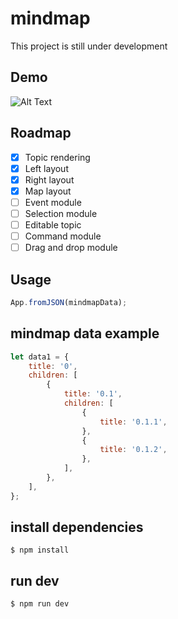 # mindmap

This project is still under development

## Demo

![Alt Text](https://github.com/MichaelDuo/mindmap/blob/master/demo.png)

## Roadmap

-   [x] Topic rendering
-   [x] Left layout
-   [x] Right layout
-   [x] Map layout
-   [ ] Event module
-   [ ] Selection module
-   [ ] Editable topic
-   [ ] Command module
-   [ ] Drag and drop module

## Usage

```javascript
App.fromJSON(mindmapData);
```

## mindmap data example

```javascript
let data1 = {
	title: '0',
	children: [
		{
			title: '0.1',
			children: [
				{
					title: '0.1.1',
				},
				{
					title: '0.1.2',
				},
			],
		},
	],
};
```

## install dependencies

`$ npm install`

## run dev

`$ npm run dev`
